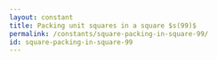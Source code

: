 ```yaml
---
layout: constant
title: Packing unit squares in a square $s(99)$
permalink: /constants/square-packing-in-square-99/
id: square-packing-in-square-99
---
```

